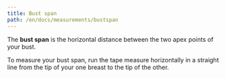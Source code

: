 ```yaml
---
title: Bust span
path: /en/docs/measurements/bustspan 
---
```

The **bust span** is the horizontal distance between the two apex points of your bust.

To measure your bust span, run the tape measure horizontally in a straight line from the tip of your one breast to the tip of the other.

